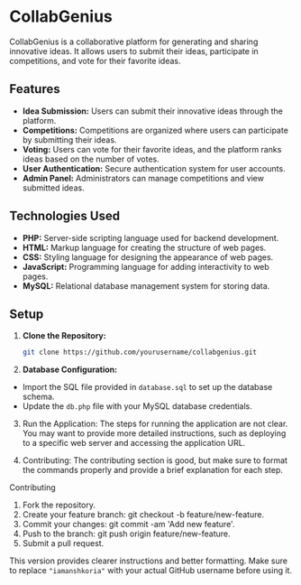 # CollabGenius

CollabGenius is a collaborative platform for generating and sharing innovative ideas. It allows users to submit their ideas, participate in competitions, and vote for their favorite ideas.

## Features

- **Idea Submission:** Users can submit their innovative ideas through the platform.
- **Competitions:** Competitions are organized where users can participate by submitting their ideas.
- **Voting:** Users can vote for their favorite ideas, and the platform ranks ideas based on the number of votes.
- **User Authentication:** Secure authentication system for user accounts.
- **Admin Panel:** Administrators can manage competitions and view submitted ideas.

## Technologies Used

- **PHP:** Server-side scripting language used for backend development.
- **HTML:** Markup language for creating the structure of web pages.
- **CSS:** Styling language for designing the appearance of web pages.
- **JavaScript:** Programming language for adding interactivity to web pages.
- **MySQL:** Relational database management system for storing data.

## Setup

1. **Clone the Repository:**
   ```bash
   git clone https://github.com/yourusername/collabgenius.git

   
  2. **Database Configuration:**

   - Import the SQL file provided in `database.sql` to set up the database schema.
   - Update the `db.php` file with your MySQL database credentials.


3. Run the Application: The steps for running the application are not clear. You may want to provide more detailed instructions, such as deploying to a specific web server and accessing the application URL.


4. Contributing: The contributing section is good, but make sure to format the commands properly and provide a brief explanation for each step.

Contributing
1. Fork the repository.
2. Create your feature branch: git checkout -b feature/new-feature.
3. Commit your changes: git commit -am 'Add new feature'.
4. Push to the branch: git push origin feature/new-feature.
5. Submit a pull request.


This version provides clearer instructions and better formatting. Make sure to replace `"iamanshkoria"` with your actual GitHub username before using it.



